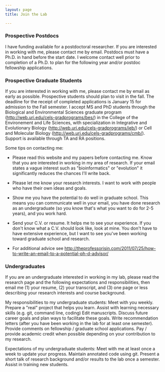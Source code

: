 ```yaml
---
layout: page
title: Join the Lab

---
```


### Prospective Postdocs
I have funding available for a postdoctoral researcher. If you are interested in working with me, please contact me by email. Postdocs must have a Ph.D. in hand before the start date. I welcome contact well prior to completion of a Ph.D. to plan for the following year and/or postdoc fellowship applications.

### Prospective Graduate Students

If you are interested in working with me, please contact me by email as early as possible. Prospective students should plan to visit in the fall. The deadline for the receipt of completed applications is January 15 for admission to the Fall semester. I accept MS and PhD students through the Biological and Environmental Sciences graduate program (http://web.uri.edu/cels-gradprograms/bes/) in the College of the Environement and Life Sciences, with specialization in Integrative and Evolutionary Biology (http://web.uri.edu/cels-gradprograms/ieb/) or Cell and Molecular Biology (http://web.uri.edu/cels-gradprograms/cmb/). Support is available through TA and RA positions.

Some tips on contacting me:

- Please read this website and my papers before contacting me. Know that you are interested in working in my area of research. If your email states a vague interest such as "bioinformatics" or "evolution" it significantly reduces the chances I'll write back.

- Please let me know your research interests. I want to work with people who have their own ideas and goals. 

- Show me you have the potential to do well in graduate school. This means you can communicate well in your email, you have done research as an undergraduate (so you know that's what you want to do for 2-5 years), and you work hard.

- Send your C.V. or resume. It helps me to see your experience. If you don't know what a C.V. should look like, look at mine. You don't have to have extensive experience, but I want to see you've been working toward graduate school and research. 

- For additional advice see http://theprofessorisin.com/2011/07/25/how-to-write-an-email-to-a-potential-ph-d-advisor/


### Undergraduates

If you are an undergraduate interested in working in my lab, please read the research page and the following expectations and responsibilities, then email me (1) your resume, (2) your transcript, and (3) one page or less describing your research interests and course background.

My responsibilities to my undergraduate students: 
Meet with you weekly.
Prepare a "real" project that helps you learn.
Assist with learning necessary skills (e.g. git, command line, coding)
Edit manuscripts.
Discuss future career goals and plan ways to facilitate these goals.
Write recommendation letters (after you have been working in the lab for at least one semester).
Provide comments on fellowship / graduate school applications.
Pay / provide academic credit when possible depending on your contribution to my research.

Expectations of my undergraduate students:
Meet with me at least once a week to update your progress.
Maintain annotated code using git.
Present a short talk of research background and/or results to the lab once a semester.
Assist in training new students.
